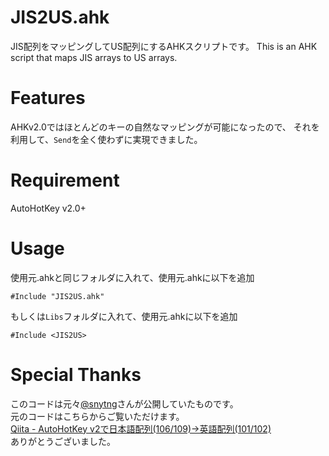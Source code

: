 # JIS2US.ahk
JIS配列をマッピングしてUS配列にするAHKスクリプトです。
This is an AHK script that maps JIS arrays to US arrays.

# Features
AHKv2.0ではほとんどのキーの自然なマッピングが可能になったので、
それを利用して、`Send`を全く使わずに実現できました。

# Requirement
AutoHotKey v2.0+

# Usage
使用元.ahkと同じフォルダに入れて、使用元.ahkに以下を追加
```ahk
#Include "JIS2US.ahk"
```
もしくは`Libs`フォルダに入れて、使用元.ahkに以下を追加
```ahk
#Include <JIS2US>
```

# Special Thanks
このコードは元々[@snytng](https://qiita.com/snytng)さんが公開していたものです。  
元のコードはこちらからご覧いただけます。\
[Qiita - AutoHotKey v2で日本語配列(106/109)→英語配列(101/102)](https://qiita.com/snytng/items/ec72d5dd892d3a520d6e)  
ありがとうございました。